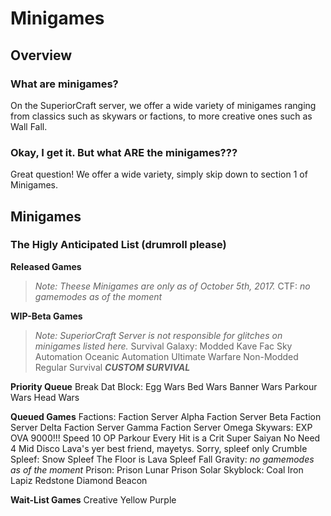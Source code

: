 # Minigames

## Overview

### What are minigames?
On the SuperiorCraft server, we offer a wide variety of minigames ranging from classics such as skywars or factions, to more creative ones such as Wall Fall.

### Okay, I get it. But what ARE the minigames???
Great question! We offer a wide variety, simply skip down to section 1 of Minigames.

## Minigames

### The Higly Anticipated List (drumroll please)
**Released Games**
> *Note: Theese Minigames are only as of October 5th, 2017.*
CTF:
  *no gamemodes as of the moment*
  
**WIP-Beta Games**
> *Note: SuperiorCraft Server is not responsible for glitches on minigames listed here.*
Survival Galaxy:
  Modded 
    Kave Fac
    Sky Automation
    Oceanic Automation
    Ultimate Warfare
  Non-Modded
    Regular Survival
    ***CUSTOM SURVIVAL***
  
**Priority Queue**
Break Dat Block:
  Egg Wars
  Bed Wars
  Banner Wars
  Parkour Wars
  Head Wars

**Queued Games**
Factions:
  Faction Server Alpha
  Faction Server Beta
  Faction Server Delta
  Faction Server Gamma
  Faction Server Omega
Skywars:
  EXP OVA 9000!!!
  Speed 10 OP
  Parkour
  Every Hit is a Crit
  Super Saiyan
  No Need 4 Mid
  Disco
  Lava's yer best friend, mayetys.
  Sorry, spleef only
  Crumble
Spleef:
  Snow Spleef
  The Floor is Lava
  Spleef Fall
Gravity:
  *no gamemodes as of the moment*
Prison:
  Prison Lunar
  Prison Solar
Skyblock:
  Coal
  Iron
  Lapiz
  Redstone
  Diamond
  Beacon
  
**Wait-List Games**
Creative
  Yellow
  Purple
